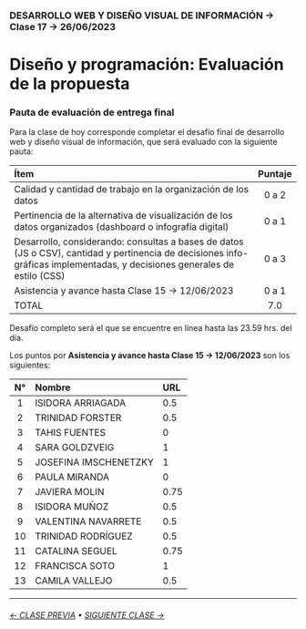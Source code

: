 ### DESARROLLO WEB Y DISEÑO VISUAL DE INFORMACIÓN → Clase 17 → 26/06/2023

# Diseño y programación: Evaluación de la propuesta

### Pauta de evaluación de entrega final 

Para la clase de hoy corresponde completar el desafío final de desarrollo web y diseño visual de información, que será evaluado con la siguiente pauta:

| Ítem  | Puntaje |
|:-------|:-------:|
| Calidad y cantidad de trabajo en la organización de los datos | 0 a 2 |
| Pertinencia de la alternativa de visualización de los datos organizados (dashboard o infografía digital) | 0 a 1 |
| Desarrollo, considerando: consultas a bases de datos (JS o CSV), cantidad y pertinencia de decisiones info-gráficas implementadas, y decisiones generales de estilo (CSS) | 0 a 3 | 
| Asistencia y avance hasta Clase 15 → 12/06/2023 | 0 a 1 | 
| TOTAL | 7.0 |

Desafío completo será el que se encuentre en línea hasta las 23.59 hrs. del día. 

Los puntos por **Asistencia y avance hasta Clase 15 → 12/06/2023** son los siguientes:

| N° | Nombre | URL | 
|:---------:|:------------------------------|:---------------------------|
| 1 | ISIDORA ARRIAGADA | 0.5 |
| 2 | TRINIDAD FORSTER | 0.5 |
| 3 | TAHIS FUENTES | 0 |
| 4 | SARA GOLDZVEIG | 1|
| 5 | JOSEFINA IMSCHENETZKY | 1 |
| 6 | PAULA MIRANDA | 0 |
| 7 | JAVIERA MOLIN | 0.75 |
| 8 | ISIDORA MUÑOZ | 0.5 |
| 9 | VALENTINA NAVARRETE | 0.5 |
| 10 | TRINIDAD RODRÍGUEZ | 0.5 |
| 11 | CATALINA SEGUEL | 0.75 |
| 12 | FRANCISCA SOTO | 1 |
| 13 | CAMILA VALLEJO | 0.5 |

- - - - - - - 

###### [← CLASE PREVIA](https://github.com/profesorfaco/dno097-2024/tree/main/clase-16) &bull; [SIGUIENTE CLASE →](https://github.com/profesorfaco/dno097-2024/tree/main/clase-18)
